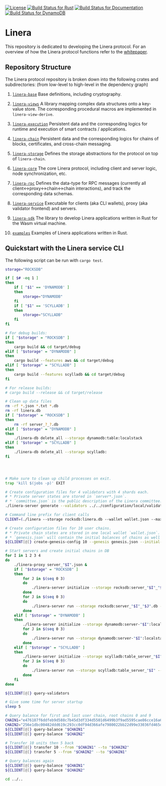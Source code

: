 [![License](https://img.shields.io/badge/license-Apache-green.svg)](LICENSE)
[![Build Status for Rust](https://github.com/linera-io/linera-protocol/actions/workflows/rust.yml/badge.svg)](https://github.com/linera-io/linera-protocol/actions/workflows/rust.yml)
[![Build Status for Documentation](https://github.com/linera-io/linera-protocol/actions/workflows/documentation.yml/badge.svg)](https://github.com/linera-io/linera-protocol/actions/workflows/documentation.yml)
[![Build Status for DynamoDB](https://github.com/linera-io/linera-protocol/actions/workflows/dynamodb.yml/badge.svg)](https://github.com/linera-io/linera-protocol/actions/workflows/dynamodb.yml)
<!-- [![Build Status for Kubernetes](https://github.com/linera-io/linera-protocol/actions/workflows/kubernetes.yml/badge.svg)](https://github.com/linera-io/linera-protocol/actions/workflows/kubernetes.yml) -->

# Linera

This repository is dedicated to developing the Linera protocol. For an overview of how
the Linera protocol functions refer to the [whitepaper](https://linera.io/whitepaper).

## Repository Structure

The Linera protocol repository is broken down into the following crates and subdirectories: (from low-level to high-level in the dependency graph)

1. [`linera-base`](https://linera-io.github.io/linera-protocol/linera_base/index.html) Base definitions, including cryptography.

2. [`linera-views`](https://linera-io.github.io/linera-protocol/linera_views/index.html) A library mapping complex data structures onto a key-value store. The corresponding procedural macros are implemented in `linera-view-derive`.

3. [`linera-execution`](https://linera-io.github.io/linera-protocol/linera_execution/index.html) Persistent data and the corresponding logics for runtime and execution of smart contracts / applications.

4. [`linera-chain`](https://linera-io.github.io/linera-protocol/linera_chain/index.html) Persistent data and the corresponding logics for chains of blocks, certificates, and cross-chain messaging.

5. [`linera-storage`](https://linera-io.github.io/linera-protocol/linera_storage/index.html) Defines the storage abstractions for the protocol on top of `linera-chain`.

6. [`linera-core`](https://linera-io.github.io/linera-protocol/linera_core/index.html) The core Linera protocol, including client and server logic, node synchronization, etc.

7. [`linera-rpc`](https://linera-io.github.io/linera-protocol/linera_rpc/index.html) Defines the data-type for RPC messages (currently all client<->proxy<->chain<->chain interactions), and track the corresponding data schemas.

8. [`linera-service`](https://linera-io.github.io/linera-protocol/linera_service/index.html) Executable for clients (aka CLI wallets), proxy (aka validator frontend) and servers.

9. [`linera-sdk`](https://linera-io.github.io/linera-protocol/linera_sdk/index.html) The library to develop Linera applications written in Rust for the Wasm virtual machine.

10. [`examples`](./examples) Examples of Linera applications written in Rust.

## Quickstart with the Linera service CLI

The following script can be run with `cargo test`.

```bash
storage="ROCKSDB"

if [ $# -eq 1 ]
then
    if [ "$1" == 'DYNAMODB' ]
    then
        storage="DYNAMODB"
    fi
    if [ "$1" == 'SCYLLADB' ]
    then
        storage="SCYLLADB"
    fi
fi

# For debug builds:
if [ "$storage" = "ROCKSDB" ]
then
    cargo build && cd target/debug
elif [ "$storage" = "DYNAMODB" ]
then
    cargo build --features aws && cd target/debug
elif [ "$storage" = "SCYLLADB" ]
then
    cargo build --features scylladb && cd target/debug
fi

# For release builds:
# cargo build --release && cd target/release

# Clean up data files
rm -rf *.json *.txt *.db
rm -rf linera.db
if [ "$storage" = "ROCKSDB" ]
then
    rm -rf server_?_?.db
elif [ "$storage" = "DYNAMODB" ]
then
    ./linera-db delete_all --storage dynamodb:table:localstack
elif [ "$storage" = "SCYLLADB" ]
then
    ./linera-db delete_all --storage scylladb:
fi




# Make sure to clean up child processes on exit.
trap 'kill $(jobs -p)' EXIT

# Create configuration files for 4 validators with 4 shards each.
# * Private server states are stored in `server*.json`.
# * `committee.json` is the public description of the Linera committee.
./linera-server generate --validators ../../configuration/local/validator_{1,2,3,4}.toml --committee committee.json

# Command line prefix for client calls
CLIENT=(./linera --storage rocksdb:linera.db --wallet wallet.json --max-pending-messages 10000)

# Create configuration files for 10 user chains.
# * Private chain states are stored in one local wallet `wallet.json`.
# * `genesis.json` will contain the initial balances of chains as well as the initial committee.
${CLIENT[@]} create-genesis-config 10 --genesis genesis.json --initial-funding 10 --committee committee.json

# Start servers and create initial chains in DB
for I in 1 2 3 4
do
    ./linera-proxy server_"$I".json &
    if [ "$storage" = "ROCKSDB" ]
    then
        for J in $(seq 0 3)
        do
            ./linera-server initialize --storage rocksdb:server_"$I"_"$J".db --genesis genesis.json
        done
        for J in $(seq 0 3)
        do
            ./linera-server run --storage rocksdb:server_"$I"_"$J".db --server server_"$I".json --shard "$J" --genesis genesis.json &
        done
    elif [ "$storage" = "DYNAMODB" ]
    then
        ./linera-server initialize --storage dynamodb:server-"$I":localstack --genesis genesis.json
        for J in $(seq 0 3)
        do
            ./linera-server run --storage dynamodb:server-"$I":localstack --server server_"$I".json --shard "$J" --genesis genesis.json &
        done
    elif [ "$storage" = "SCYLLADB" ]
    then
        ./linera-server initialize --storage scylladb:table_server_"$I" --genesis genesis.json
        for J in $(seq 0 3)
        do
            ./linera-server run --storage scylladb:table_server_"$I" --server server_"$I".json --shard "$J" --genesis genesis.json &
        done
    fi
done

${CLIENT[@]} query-validators

# Give some time for server startup
sleep 5

# Query balance for first and last user chain, root chains 0 and 9
CHAIN1="e476187f6ddfeb9d588c7b45d3df334d5501d6499b3f9ad5595cae86cce16a65"
CHAIN2="256e1dbc00482ddd619c293cc0df94d366afe7980022bb22d99e33036fd465dd"
${CLIENT[@]} query-balance "$CHAIN1"
${CLIENT[@]} query-balance "$CHAIN2"

# Transfer 10 units then 5 back
${CLIENT[@]} transfer 10 --from "$CHAIN1" --to "$CHAIN2"
${CLIENT[@]} transfer 5 --from "$CHAIN2" --to "$CHAIN1"

# Query balances again
${CLIENT[@]} query-balance "$CHAIN1"
${CLIENT[@]} query-balance "$CHAIN2"

cd ../..
```
